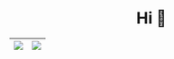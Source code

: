 <h1 align="center">Hi 👋</h1>

<div align="center">
  
| <a href="#"><img align="center" src="https://github-readme-stats.vercel.app/api?username=xugw-git&show_icons=true&include_all_commits=true&theme=buefy&hide_border=true" /></a> | <a href="#"><img align="center" src="https://github-readme-stats.vercel.app/api/top-langs/?username=xugw-git&layout=compact&theme=buefy&hide_border=true" /></a> |
| --- | --- |
  
</div>
